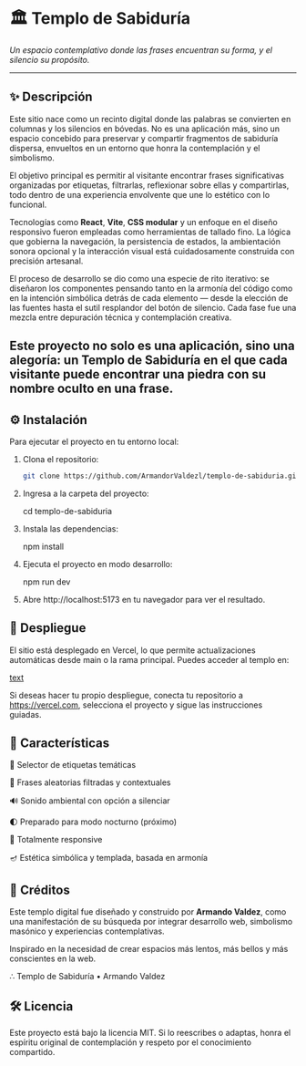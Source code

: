 # 🏛️ Templo de Sabiduría

_Un espacio contemplativo donde las frases encuentran su forma, y el silencio su propósito._

---

## ✨ Descripción

Este sitio nace como un recinto digital donde las palabras se convierten en columnas y los silencios en bóvedas. No es una aplicación más, sino un espacio concebido para preservar y compartir fragmentos de sabiduría dispersa, envueltos en un entorno que honra la contemplación y el simbolismo.

El objetivo principal es permitir al visitante encontrar frases significativas organizadas por etiquetas, filtrarlas, reflexionar sobre ellas y compartirlas, todo dentro de una experiencia envolvente que une lo estético con lo funcional.

Tecnologías como **React**, **Vite**, **CSS modular** y un enfoque en el diseño responsivo fueron empleadas como herramientas de tallado fino. La lógica que gobierna la navegación, la persistencia de estados, la ambientación sonora opcional y la interacción visual está cuidadosamente construida con precisión artesanal.

El proceso de desarrollo se dio como una especie de rito iterativo: se diseñaron los componentes pensando tanto en la armonía del código como en la intención simbólica detrás de cada elemento — desde la elección de las fuentes hasta el sutil resplandor del botón de silencio. Cada fase fue una mezcla entre depuración técnica y contemplación creativa.

Este proyecto no solo es una aplicación, sino una alegoría: un Templo de Sabiduría en el que cada visitante puede encontrar una piedra con su nombre oculto en una frase.
---

## ⚙️ Instalación

Para ejecutar el proyecto en tu entorno local:

1. Clona el repositorio:

   ```bash
   git clone https://github.com/ArmandorValdezl/templo-de-sabiduria.git

2. Ingresa a la carpeta del proyecto:

    cd templo-de-sabiduria

3. Instala las dependencias:

    npm install

4. Ejecuta el proyecto en modo desarrollo:

    npm run dev

5. Abre http://localhost:5173 en tu navegador para ver el resultado.

## 🚀 Despliegue

El sitio está desplegado en Vercel, lo que permite actualizaciones automáticas desde main o la rama principal. Puedes acceder al templo en:

[text](https://tu-dominio.vercel.app)

Si deseas hacer tu propio despliegue, conecta tu repositorio a https://vercel.com, selecciona el proyecto y sigue las instrucciones guiadas.

## 🎨 Características

🌿 Selector de etiquetas temáticas

📜 Frases aleatorias filtradas y contextuales

🔊 Sonido ambiental con opción a silenciar

🌓 Preparado para modo nocturno (próximo)

📱 Totalmente responsive

🪔 Estética simbólica y templada, basada en armonía

## 🙏 Créditos

Este templo digital fue diseñado y construido por **Armando Valdez**, como una manifestación de su búsqueda por integrar desarrollo web, simbolismo masónico y experiencias contemplativas.

Inspirado en la necesidad de crear espacios más lentos, más bellos y más conscientes en la web.

∴ Templo de Sabiduría • Armando Valdez


## 🛠️ Licencia

Este proyecto está bajo la licencia MIT. Si lo reescribes o adaptas, honra el espíritu original de contemplación y respeto por el conocimiento compartido.